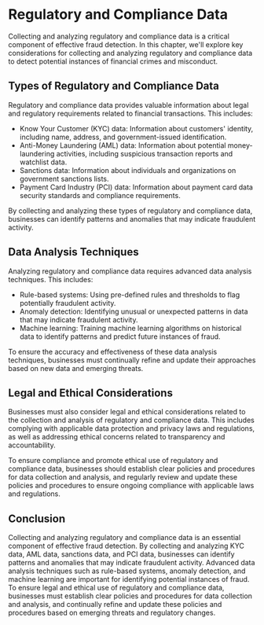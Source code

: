 Regulatory and Compliance Data
================================================================================

Collecting and analyzing regulatory and compliance data is a critical component of effective fraud detection. In this chapter, we'll explore key considerations for collecting and analyzing regulatory and compliance data to detect potential instances of financial crimes and misconduct.

Types of Regulatory and Compliance Data
---------------------------------------

Regulatory and compliance data provides valuable information about legal and regulatory requirements related to financial transactions. This includes:

* Know Your Customer (KYC) data: Information about customers' identity, including name, address, and government-issued identification.
* Anti-Money Laundering (AML) data: Information about potential money-laundering activities, including suspicious transaction reports and watchlist data.
* Sanctions data: Information about individuals and organizations on government sanctions lists.
* Payment Card Industry (PCI) data: Information about payment card data security standards and compliance requirements.

By collecting and analyzing these types of regulatory and compliance data, businesses can identify patterns and anomalies that may indicate fraudulent activity.

Data Analysis Techniques
------------------------

Analyzing regulatory and compliance data requires advanced data analysis techniques. This includes:

* Rule-based systems: Using pre-defined rules and thresholds to flag potentially fraudulent activity.
* Anomaly detection: Identifying unusual or unexpected patterns in data that may indicate fraudulent activity.
* Machine learning: Training machine learning algorithms on historical data to identify patterns and predict future instances of fraud.

To ensure the accuracy and effectiveness of these data analysis techniques, businesses must continually refine and update their approaches based on new data and emerging threats.

Legal and Ethical Considerations
--------------------------------

Businesses must also consider legal and ethical considerations related to the collection and analysis of regulatory and compliance data. This includes complying with applicable data protection and privacy laws and regulations, as well as addressing ethical concerns related to transparency and accountability.

To ensure compliance and promote ethical use of regulatory and compliance data, businesses should establish clear policies and procedures for data collection and analysis, and regularly review and update these policies and procedures to ensure ongoing compliance with applicable laws and regulations.

Conclusion
----------

Collecting and analyzing regulatory and compliance data is an essential component of effective fraud detection. By collecting and analyzing KYC data, AML data, sanctions data, and PCI data, businesses can identify patterns and anomalies that may indicate fraudulent activity. Advanced data analysis techniques such as rule-based systems, anomaly detection, and machine learning are important for identifying potential instances of fraud. To ensure legal and ethical use of regulatory and compliance data, businesses must establish clear policies and procedures for data collection and analysis, and continually refine and update these policies and procedures based on emerging threats and regulatory changes.
